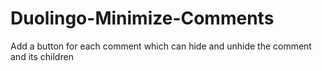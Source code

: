 # Duolingo-Minimize-Comments
Add a button for each comment which can hide and unhide the comment and its children
